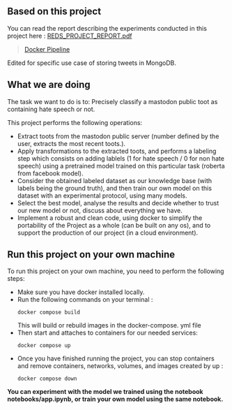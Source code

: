 ## Based on this project

You can read the report describing the experiments conducted in this project here : [REDS_PROJECT_REPORT.pdf](https://github.com/Allaa-boutaleb/Mastodon-Offensive-Speech-Detection/files/15326500/REDS_PROJECT_REPORT.pdf)


> [Docker Pipeline](https://github.com/molemae/docker_pipeline/)


Edited for specific use case of storing tweets in MongoDB.

## What we are doing
The task we want to do is to: Precisely classify a mastodon public toot as containing hate speech or not.

This project performs the following operations:
- Extract toots from the mastodon public server (number defined by the user, extracts the most recent toots.).
- Apply transformations to the extracted toots, and performs a labeling step which consists on adding lablels (1 for hate speech / 0 for non hate speech) using a pretrained model trained on this particular task (roberta from facebook model).
- Consider the obtained labeled dataset as our knowledge base (with labels being the ground truth), and then train our own model on this dataset with an experimental protocol, using many models.
- Select the best model, analyse the results and decide whether to trust our new model or not, discuss about everything we have.
- Implement a robust and clean code, using docker to simplify the portability of the Project as a whole (can be built on any os), and to support the production of our project (in a cloud environment).

## Run this project on your own machine

To run this project on your own machine, you need to perform the following steps:
- Make sure you have docker installed locally.
- Run the following commands on your terminal : 
    ```
    docker compose build
    ```
    This will build or rebuild images in the docker-compose. yml file
- Then start and attaches to containers for our needed services:
    ```
    docker compose up
    ```
- Once you have finished running the project, you can stop containers and remove containers, networks, volumes, and images created by up :
    ```
    docker compose down
    ```

**You can experiment with the model we trained using the notebook notebooks/app.ipynb, or train your own model using the same notebook.**
